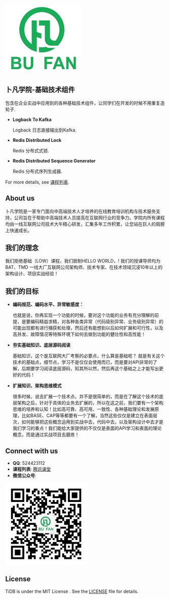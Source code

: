 ![](docs/logo_with_text.png)

## 卜凡学院-基础技术组件
包含在企业实战中应用到的各种基础技术组件，让同学们在开发的时候不用重复造轮子.

- __Logback To Kafka__

    Logback 日志直接输出到Kafka.

- __Redis Distributed Lock__

    Redis 分布式式锁.

- __Redis Distributed Sequence Generator__

    Redis 分布式序列生成器.

For more details, see [课程列表](https://bfxy.ke.qq.com/#tab=1&category=-1).



## About us
卜凡学院是一家专门面向中高端技术人才培养的在线教育培训机构与技术服务支持，公司旨在于帮助中高端技术人员提高在互联网行业的竞争力。学院内所有课程均由一线互联网公司技术大牛精心研发，汇集多年工作积累，让您站在巨人的肩膀上快速成长。

## 我们的理念
我们拒绝基础（LOW）课程，我们抵制HELLO WORLD，!
我们的授课导师均为BAT、TMD 一线大厂互联网公司架构师、技术专家、在技术领域沉浸10年以上的架构设计、项目实战经验！

## 我们的目标
- __编码规范、编码水平、异常敏感度：__

    也就是说，你再实现一个功能的时候，要对这个功能的业务有充分理解的前提，是要编码精益求精，对各种各类异常（代码级别异常、业务级别异常）的可能出现都有进行捕获和处理，然后还有能想到以后如何扩展和可行性，以及高并发、故障情况等特殊环境下如何去做到功能的健壮性和高性能！

- __夯实基础知识、底层源码阅读__

    基础知识，这个是互联网大厂考察的必要点，什么算是基础呢？ 就是有关这个技术的基础点，细节点，学习不是仅仅会使用而已，而是要对API非常的了解，后期要学习阅读底层源码，知其所以然，然后再这个基础之上才能写出更好的代码！

- __扩展知识、架构思维模式__

    很多时候，说去扩展一个技术点，并不是很简单的，而是在了解这个技术的底层架构之后，针对于具体的业务去扩展的，所以在这之前，我们要有一个架构思维的培养和认知！比如高可靠、高可用、一致性、各种基础理论和发展原理，比如BASE、CAP等等都要有一个了解，当然这些仅仅是建立在表面层次，如何能够把这些概念运用到实战中去，代码中去，以及架构设计中去才是我们学习的重点！我们能给大家提供的不仅仅是表面的API学习和表面的理论概念，而是通过实战项目去磨炼！


## Connect with us

- **QQ**: 524423112
- **课程列表**: [腾讯课堂](https://bfxy.ke.qq.com/#tab=3&category=-1)
- **微信公众号**: 

![](docs/wechat.jpeg)

## License
TiDB is under the MIT License . See the [LICENSE](./LICENSE) file for details.
